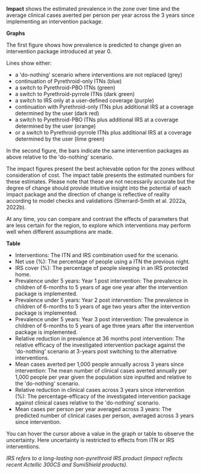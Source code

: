 **Impact** shows the estimated prevalence in the zone over time and the average clinical cases averted per person per 
year across the 3 years since implementing an intervention package.

**Graphs**

The first figure shows how prevalence is predicted to change given an intervention package introduced at year 0.

Lines show either:

*   a 'do-nothing' scenario where interventions are not replaced (grey)
*   continuation of Pyrethroid-only ITNs (blue)
*   a switch to Pyrethroid-PBO ITNs (green)
*   a switch to Pyrethroid-pyrrole ITNs (dark green) 
*   a switch to IRS only at a user-defined coverage (purple)
*   continuation with Pyrethroid-only ITNs plus additional IRS at a coverage determined by the user (dark red)
*   a switch to Pyrethroid-PBO ITNs plus additional IRS at a coverage determined by the user (orange)
*   or a switch to Pyrethroid-pyrrole ITNs plus additional IRS at a coverage determined by the user (lime green) 

In the second figure, the bars indicate the same intervention packages as above relative to the 'do-nothing' scenario.

The impact figures present the best achievable option for the zones without consideration of cost. The impact table
 presents the estimated numbers for these estimates. Please note that these are not necessarily accurate but the degree
  of change should provide intuitive insight into the potential of each impact package and the direction of change is 
  reflective of reality according to model checks and validations (Sherrard-Smith et al. 2022a, 2022b). 
  
At any time, you can compare and contrast the effects of parameters that are less certain for the region, to explore which interventions 
may perform well when different assumptions are made.

**Table**

*   Interventions: The ITN and IRS combination used for the scenario.
*   Net use (%): The percentage of people using a ITN the previous night.
*   IRS cover (%): The percentage of people sleeping in an IRS protected home.
*   Prevalence under 5 years: Year 1 post intervention: The prevalence in children of 6-months to 5 years of age one year after the intervention package is implemented.
*   Prevalence under 5 years: Year 2 post intervention: The prevalence in children of 6-months to 5 years of age two years after the intervention package is implemented.
*   Prevalence under 5 years: Year 3 post intervention: The prevalence in children of 6-months to 5 years of age three years after the intervention package is implemented.
*   Relative reduction in prevalence at 36 months post intervention: The relative efficacy of the investigated intervention package against the 'do-nothing' scenario at 3-years post switching to the alternative interventions.
*   Mean cases averted per 1,000 people annually across 3 years since intervention: The mean number of clinical cases averted annually per 1,000 people per year given the population size inputted and relative to the 'do-nothing' scenario.
*   Relative reduction in clinical cases across 3 years since intervention (%): The percentage-efficacy of the investigated intervention package against clinical cases relative to the 'do-nothing' scenario.
*   Mean cases per person per year averaged across 3 years: The predicted number of clinical cases per person, averaged across 3 years since intervention.

You can hover the cursor above a value in the graph or table to observe the uncertainty. Here uncertainty is restricted to effects from ITN or IRS interventions.

*IRS refers to a long-lasting non-pyrethroid IRS product (impact reflects recent Actellic 300CS and SumiShield products).*

